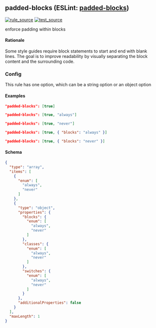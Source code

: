 <!-- Start:AutoDoc:: Modify `src/readme/rules.ts` and run `gulp readme` to update block -->
## padded-blocks (ESLint: [padded-blocks](http://eslint.org/docs/rules/padded-blocks))
[![rule_source](https://img.shields.io/badge/%F0%9F%93%8F%20rule-source-green.svg)](https://github.com/buzinas/tslint-eslint-rules/blob/master/src/rules/paddedBlocksRule.ts)
[![test_source](https://img.shields.io/badge/%F0%9F%93%98%20test-source-blue.svg)](https://github.com/buzinas/tslint-eslint-rules/blob/master/src/test/rules/paddedBlocksRuleTests.ts)

enforce padding within blocks

#### Rationale

Some style guides require block statements to start and end with blank
lines. The goal is to improve readability by visually separating the
block content and the surrounding code.

### Config
This rule has one option, which can be a string option or an object option
#### Examples

```json
"padded-blocks": [true]
```

```json
"padded-blocks": [true, "always"]
```

```json
"padded-blocks": [true, "never"]
```

```json
"padded-blocks": [true, { "blocks": "always" }]
```

```json
"padded-blocks": [true, { "blocks": "never" }]
```
#### Schema

```json
{
  "type": "array",
  "items": [
    {
      "enum": [
        "always",
        "never"
      ]
    },
    {
      "type": "object",
      "properties": {
        "blocks": {
          "enum": [
            "always",
            "never"
          ]
        },
        "classes": {
          "enum": [
            "always",
            "never"
          ]
        },
        "switches": {
          "enum": [
            "always",
            "never"
          ]
        }
      },
      "additionalProperties": false
    }
  ],
  "maxLength": 1
}
```
<!-- End:AutoDoc -->
